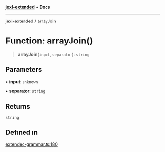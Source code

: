 [**jexl-extended**](../README.md) • **Docs**

***

[jexl-extended](../README.md) / arrayJoin

# Function: arrayJoin()

> **arrayJoin**(`input`, `separator`): `string`

## Parameters

• **input**: `unknown`

• **separator**: `string`

## Returns

`string`

## Defined in

[extended-grammar.ts:180](https://github.com/nikoraes/jexl-extended/blob/0f5e836bd796a7ceb7bc07f325b2ca770e2551a1/src/extended-grammar.ts#L180)

